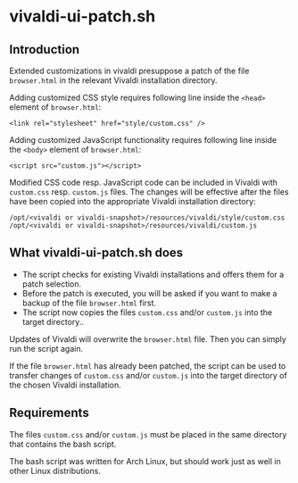 # vivaldi-ui-patch.sh

## Introduction

Extended customizations in vivaldi presuppose a patch of the file `browser.html` in the relevant Vivaldi installation directory. 

Adding customized CSS style requires following line inside the `<head>` element of `browser.html`:
```
<link rel="stylesheet" href="style/custom.css" />
```
Adding customized JavaScript functionality requires following line inside the `<body>` element of `browser.html`:
```
<script src="custom.js"></script>
```
Modified CSS code resp. JavaScript code can be included in Vivaldi with `custom.css` resp. `custom.js` files. The changes will be effective after the files have been copied into the appropriate Vivaldi installation directory:
```
/opt/<vivaldi or vivaldi-snapshot>/resources/vivaldi/style/custom.css
/opt/<vivaldi or vivaldi-snapshot>/resources/vivaldi/custom.js
```

## What vivaldi-ui-patch.sh does

* The script checks for existing Vivaldi installations and offers them for a patch selection.
* Before the patch is executed, you will be asked if you want to make a backup of the file `browser.html` first.
* The script now copies the files `custom.css` and/or `custom.js` into the target directory..

Updates of Vivaldi will overwrite the `browser.html` file. Then you can simply run the script again.

If the file `browser.html` has already been patched, the script can be used to transfer changes of `custom.css` and/or `custom.js` into the target directory of the chosen Vivaldi installation.

## Requirements

The files `custom.css` and/or `custom.js` must be placed in the same directory that contains the bash script.

The bash script was written for Arch Linux, but should work just as well in other Linux distributions.
